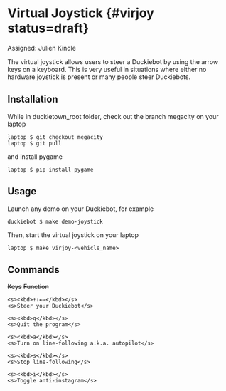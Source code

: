 # Virtual Joystick {#virjoy status=draft}

Assigned: Julien Kindle

The virtual joystick allows users to steer a Duckiebot by using the arrow keys on a keyboard. This is very useful in situations where either no hardware joystick is present or many people steer Duckiebots.


## Installation

While in duckietown_root folder, check out the branch megacity on your laptop

    laptop $ git checkout megacity
    laptop $ git pull

and install pygame

    laptop $ pip install pygame

## Usage

Launch any demo on your Duckiebot, for example

    duckiebot $ make demo-joystick

Then, start the virtual joystick on your laptop

    laptop $ make virjoy-<vehicle_name>

## Commands

<col2 class='command-table labels-row1' figure-id="tab:keys-virjoy" figure-caption="Key mappings">
    <s>Keys</s>
    <s>Function</s>

    <s><kbd>↑↓←→</kbd></s>
    <s>Steer your Duckiebot</s>

    <s><kbd>q</kbd></s>
    <s>Quit the program</s>

    <s><kbd>a</kbd></s>
    <s>Turn on line-following a.k.a. autopilot</s>

    <s><kbd>s</kbd></s>
    <s>Stop line-following</s>

    <s><kbd>i</kbd></s>
    <s>Toggle anti-instagram</s>

</col2>



<style>
.command-table td {
    text-align: left;
    font-size: 80%;
}
</style>
